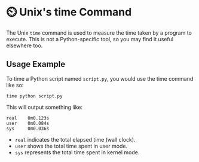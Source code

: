# ⏲️ Unix's time Command

The Unix `time` command is used to measure the time taken by a program to execute. This is not a Python-specific tool, so you may find it useful elsewhere too.

## Usage Example

To time a Python script named `script.py`, you would use the time command like so:

```shell
time python script.py
```

This will output something like:

```shell
real    0m0.123s
user    0m0.084s
sys     0m0.036s
```

- `real` indicates the total elapsed time (wall clock).
- `user` shows the total time spent in user mode.
- `sys` represents the total time spent in kernel mode.


